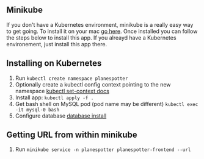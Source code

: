 ## Minikube
If you don't have a Kubernetes environment, minikube is a really easy way to get going.  To install it on your mac [go here](https://gist.github.com/kevin-smets/b91a34cea662d0c523968472a81788f7). Once installed you can follow the steps below to install this app.  If you alreayd have a Kubernetes environement, just install this app there.

## Installing on Kubernetes

1. Run `kubectl create namespace planespotter`
1. Optionally create a kubectl config context pointing to the new namespace [kubectl set-context docs](https://kubernetes.io/docs/reference/generated/kubectl/kubectl-commands#-em-set-context-em)
1. Install app: `kubectl apply -f .`
1. Get bash shell on MySQL pod (pod name may be different) `kubectl exec -it mysql-0 bash`
1. Configure database [database install](./db-install)

## Getting URL from within minikube

1. Run `minikube service -n planespotter planespotter-frontend --url`
